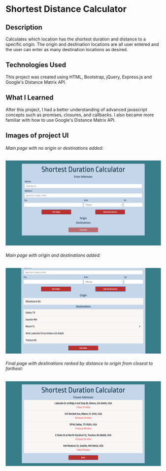# Shortest Distance Calculator
## Description
Calculates which location has the shortest duration and distance to a specific origin. The origin and destination locations are all user entered and the user can enter as many destination locations as desired.

## Technologies Used
This project was created using HTML, Bootstrap, jQuery, Express.js and Google's Distance Matrix API. 

## What I Learned
After this project, I had a better understanding of advanced javascript concepts such as promises, closures, and callbacks. I also became more familiar with how to use Google's Distance Matrix API. 

## Images of project UI

###### *Main page with no origin or destinations added:*
![Main Page with no origin or destinations added](./git-images/MAIN-PAGE.png)

###### *Main page with origin and destinations added:*
![Main Page with origin and destinations added](./git-images/MAIN-PAGE-ADDRESS.png)

###### *Final page with destinations ranked by distance to origin from closest to farthest:*
![Final page with destinations ranked by distance to origin from closest to farthest](./git-images/DESTINATIONS.png)




